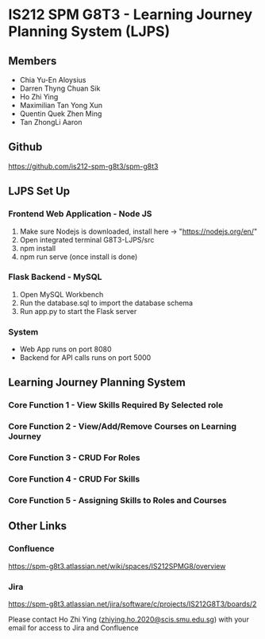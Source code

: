 # IS212 SPM G8T3 - Learning Journey Planning System (LJPS)
## Members
- Chia Yu-En Aloysius
- Darren Thyng Chuan Sik
- Ho Zhi Ying
- Maximilian Tan Yong Xun
- Quentin Quek Zhen Ming
- Tan ZhongLi Aaron

## Github
https://github.com/is212-spm-g8t3/spm-g8t3

## LJPS Set Up
### Frontend Web Application - Node JS
1. Make sure Nodejs is downloaded, install here -> "https://nodejs.org/en/"
2. Open integrated terminal G8T3-LJPS/src
3. npm install
4. npm run serve (once install is done)

### Flask Backend - MySQL
1. Open MySQL Workbench
2. Run the database.sql to import the database schema
3. Run app.py to start the Flask server

### System
- Web App runs on port 8080
- Backend for API calls runs on port 5000

## Learning Journey Planning System
### Core Function 1 - View Skills Required By Selected role
### Core Function 2 - View/Add/Remove Courses on Learning Journey
### Core Function 3 - CRUD For Roles
### Core Function 4 - CRUD For Skills
### Core Function 5 - Assigning Skills to Roles and Courses

## Other Links
### Confluence
https://spm-g8t3.atlassian.net/wiki/spaces/IS212SPMG8/overview
### Jira
https://spm-g8t3.atlassian.net/jira/software/c/projects/IS212G8T3/boards/2

Please contact Ho Zhi Ying (zhiying.ho.2020@scis.smu.edu.sg) with your email for access to Jira and Confluence

